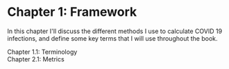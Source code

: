 Chapter 1: Framework
=======================

In this chapter I'll discuss the different methods I use to calculate COVID 19 infections, and define some key terms that I will use throughout the book.

Chapter 1.1: Terminology  
Chapter 2.1: Metrics  
